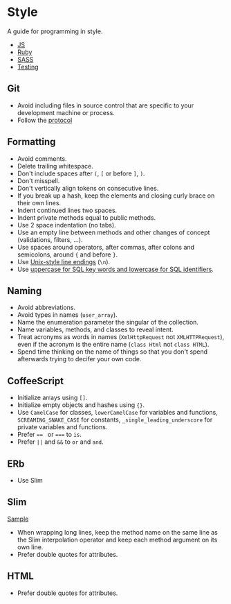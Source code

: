 Style
=====

A guide for programming in style.

* [JS](/js)
* [Ruby](/ruby)
* [SASS](/sass)
* [Testing](/testing)

Git
---

* Avoid including files in source control that are specific to your
  development machine or process.
* Follow the [protocol](/protocol)

Formatting
----------

* Avoid comments.
* Delete trailing whitespace.
* Don't include spaces after `(`, `[` or before `]`, `)`.
* Don't misspell.
* Don't vertically align tokens on consecutive lines.
* If you break up a hash, keep the elements and closing curly brace on their own lines.
* Indent continued lines two spaces.
* Indent private methods equal to public methods.
* Use 2 space indentation (no tabs).
* Use an empty line between methods and other changes of concept (validations, filters, ...).
* Use spaces around operators, after commas, after colons and semicolons, around
  `{` and before `}`.
* Use [Unix-style line endings](http://unix.stackexchange.com/questions/23903/should-i-end-my-text-script-files-with-a-newline) (`\n`).
* Use [uppercase for SQL key words and lowercase for SQL identifiers](http://www.postgresql.org/docs/9.2/static/sql-syntax-lexical.html#SQL-SYNTAX-IDENTIFIERS).

Naming
------

* Avoid abbreviations.
* Avoid types in names (`user_array`).
* Name the enumeration parameter the singular of the collection.
* Name variables, methods, and classes to reveal intent.
* Treat acronyms as words in names (`XmlHttpRequest` not `XMLHTTPRequest`),
  even if the acronym is the entire name (`class Html` not `class HTML`).
* Spend time thinking on the name of things so that you don't spend afterwards
  trying to decifer your own code.

CoffeeScript
------------

* Initialize arrays using `[]`.
* Initialize empty objects and hashes using `{}`.
* Use `CamelCase` for classes, `lowerCamelCase` for variables and functions,
  `SCREAMING_SNAKE_CASE` for constants, `_single_leading_underscore` for
  private variables and functions.
* Prefer `== ` or `===` to `is`.
* Prefer `||` and `&&` to `or` and `and`.

ERb
---

* Use Slim

Slim
----
[Sample](samples/slim.rb)

* When wrapping long lines, keep the method name on the same line as the Slim
  interpolation operator and keep each method argument on its own line.
* Prefer double quotes for attributes.

HTML
----

* Prefer double quotes for attributes.
